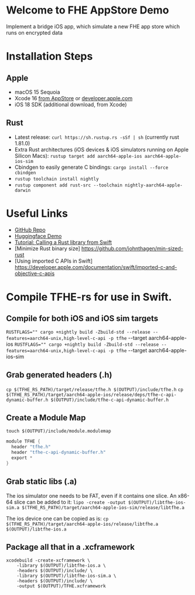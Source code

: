 #  Welcome to FHE AppStore Demo  

Implement a bridge iOS app, which simulate a new FHE app store which runs on encrypted data

# Installation Steps
## Apple
- macOS 15 Sequoia
- Xcode 16 [from AppStore](https://apps.apple.com/fr/app/xcode/id497799835) or [developer.apple.com](https://developer.apple.com/download/applications/)
- iOS 18 SDK (additional download, from Xcode)

## Rust
- Latest release: `curl https://sh.rustup.rs -sSf | sh` (currently rust 1.81.0)
- Extra Rust architectures (iOS devices & iOS simulators running on Apple Silicon Macs):
    `rustup target add aarch64-apple-ios aarch64-apple-ios-sim`
- Cbindgen to easily generate C bindings: `cargo install --force cbindgen`
- `rustup toolchain install nightly`
- `rustup component add rust-src --toolchain nightly-aarch64-apple-darwin`

# Useful Links
- [GitHub Repo](https://github.com/zama-ai/fhe_appstore_on_ios)
- [Huggingface Demo](https://huggingface.co/spaces/zama-fhe/encrypted_image_filtering)
- [Tutorial: Calling a Rust library from Swift](https://medium.com/@kennethyoel/a-swiftly-oxidizing-tutorial-44b86e8d84f5)
- [Minimize Rust binary size] https://github.com/johnthagen/min-sized-rust
- [Using imported C APIs in Swift] https://developer.apple.com/documentation/swift/imported-c-and-objective-c-apis


# Compile TFHE-rs for use in Swift.

## Compile for both iOS and iOS sim targets
`RUSTFLAGS="" cargo +nightly build -Zbuild-std --release --features=aarch64-unix,high-level-c-api -p tfhe` --target aarch64-apple-ios
`RUSTFLAGS="" cargo +nightly build -Zbuild-std --release --features=aarch64-unix,high-level-c-api -p tfhe` --target aarch64-apple-ios-sim

## Grab generated headers (.h)
`cp $(TFHE_RS_PATH)/target/release/tfhe.h $(OUTPUT)/include/tfhe.h`
`cp $(TFHE_RS_PATH)/target/aarch64-apple-ios/release/deps/tfhe-c-api-dynamic-buffer.h $(OUTPUT)/include/tfhe-c-api-dynamic-buffer.h`

## Create a Module Map
`touch $(OUTPUT)/include/module.modulemap`

```swift
module TFHE {
  header "tfhe.h"
  header "tfhe-c-api-dynamic-buffer.h"
  export *
}
```

## Grab static libs (.a)
The ios simulator one needs to be FAT, even if it contains one slice. An x86-64 slice can be added to it:
`lipo -create -output $(OUTPUT)/libtfhe-ios-sim.a $(TFHE_RS_PATH)/target/aarch64-apple-ios-sim/release/libtfhe.a`

The ios device one can be copied as is:
`cp $(TFHE_RS_PATH)/target/aarch64-apple-ios/release/libtfhe.a $(OUTPUT)/libtfhe-ios.a`

## Package all that in a .xcframework
```shell
xcodebuild -create-xcframework \
    -library $(OUTPUT)/libtfhe-ios.a \
    -headers $(OUTPUT)/include/ \
    -library $(OUTPUT)/libtfhe-ios-sim.a \
    -headers $(OUTPUT)/include/ \
    -output $(OUTPUT)/TFHE.xcframework
```
